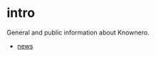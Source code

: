 # intro
General and public information about Knownero.

- [news](https://github.com/knownero/intro/blob/master/news.md) 
